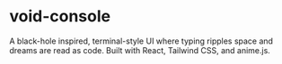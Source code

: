 # void-console
A black-hole inspired, terminal-style UI where typing ripples space and dreams are read as code. Built with React, Tailwind CSS, and anime.js.

